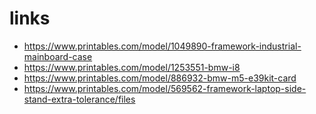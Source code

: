 # links

+ https://www.printables.com/model/1049890-framework-industrial-mainboard-case
+ https://www.printables.com/model/1253551-bmw-i8
+ https://www.printables.com/model/886932-bmw-m5-e39kit-card
+ https://www.printables.com/model/569562-framework-laptop-side-stand-extra-tolerance/files
